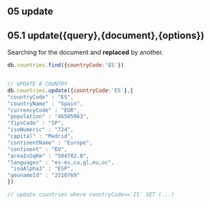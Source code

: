 ## 05 update

## 05.1 update({query},{document},{options})

Searching for the document and **replaced** by another.

```javascript
db.countries.find({countryCode:'ES'})


// UPDATE A COUNTRY
db.countries.update({countryCode:'ES'},{
"countryCode" : "ES",
"countryName" : "Spain",
"currencyCode" : "EUR",
"population" : "46505963",
"fipsCode" : "SP",
"isoNumeric" : "724",
"capital" : "Madrid",
"continentName" : "Europe",
"continent" : "EU",
"areaInSqKm" : "504782.0",
"languages" : "es-es,ca,gl,eu,oc",
 "isoAlpha3" : "ESP",
"geonameId" : "2510769"
})

// update countries where countryCode=='IS' SET (...)


```
